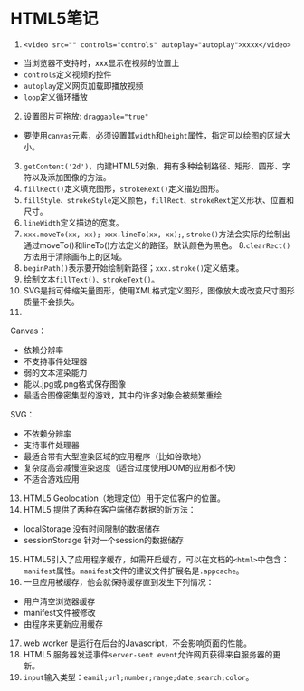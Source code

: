 # HTML5笔记
1. `<video src="" controls="controls" autoplay="autoplay">xxxx</video>`
* 当浏览器不支持时，xxx显示在视频的位置上
* `controls`定义视频的控件
* `autoplay`定义网页加载即播放视频
* `loop`定义循环播放
2. 设置图片可拖放: `draggable="true"`
* 要使用`canvas`元素，必须设置其`width`和`height`属性，指定可以绘图的区域大小。
3. `getContent('2d')`，内建HTML5对象，拥有多种绘制路径、矩形、圆形、字符以及添加图像的方法。
4. `fillRect()`定义填充图形，`strokeRext()`定义描边图形。
5. `fillStyle、strokeStyle`定义颜色，`fillRect、strokeRext`定义形状、位置和尺寸。
6. `lineWidth`定义描边的宽度。
7. `xxx.moveTo(xx, xx); xxx.lineTo(xx, xx);`,
`stroke()`方法会实际的绘制出通过moveTo()和lineTo()方法定义的路径。默认颜色为黑色。
8.`clearRect()`方法用于清除画布上的区域。
9. `beginPath()`表示要开始绘制新路径；`xxx.stroke()`定义结束。
10. 绘制文本`fillText()、strokeText()`。
11. SVG是指可伸缩矢量图形，使用XML格式定义图形，图像放大或改变尺寸图形质量不会损失。
12. 
Canvas：
* 依赖分辨率
* 不支持事件处理器
* 弱的文本渲染能力
* 能以.jpg或.png格式保存图像
* 最适合图像密集型的游戏，其中的许多对象会被频繁重绘

SVG：
* 不依赖分辨率
* 支持事件处理器
* 最适合带有大型渲染区域的应用程序（比如谷歌地）
* 复杂度高会减慢渲染速度（适合过度使用DOM的应用都不快）
* 不适合游戏应用
13. HTML5 Geolocation（地理定位）用于定位客户的位置。
14. HTML5 提供了两种在客户端储存数据的新方法：
* localStorage 没有时间限制的数据储存
* sessionStorage 针对一个session的数据储存
15. HTML5引入了应用程序缓存，如需开启缓存，可以在文档的`<html>`中包含： `manifest`属性。`manifest`文件的建议文件扩展名是`.appcache`。
16. 一旦应用被缓存，他会就保持缓存直到发生下列情况：
* 用户清空浏览器缓存
* manifest文件被修改
* 由程序来更新应用缓存
17. web worker 是运行在后台的Javascript，不会影响页面的性能。
18. HTML5 服务器发送事件`server-sent event`允许网页获得来自服务器的更新。
19. `input`输入类型：`eamil;url;number;range;date;search;color`。